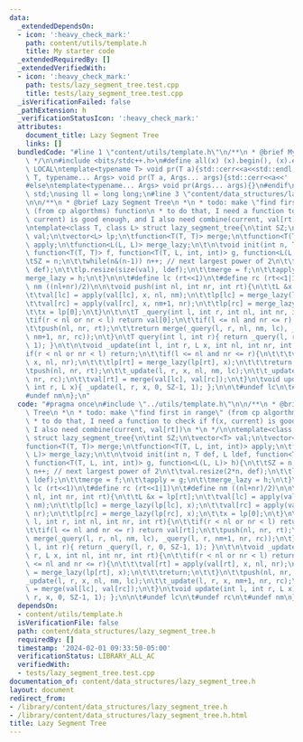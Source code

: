 ```yaml
---
data:
  _extendedDependsOn:
  - icon: ':heavy_check_mark:'
    path: content/utils/template.h
    title: My starter code
  _extendedRequiredBy: []
  _extendedVerifiedWith:
  - icon: ':heavy_check_mark:'
    path: tests/lazy_segment_tree.test.cpp
    title: tests/lazy_segment_tree.test.cpp
  _isVerificationFailed: false
  _pathExtension: h
  _verificationStatusIcon: ':heavy_check_mark:'
  attributes:
    document_title: Lazy Segment Tree
    links: []
  bundledCode: "#line 1 \"content/utils/template.h\"\n/**\n * @brief My starter code\n\
    \ */\n\n#include <bits/stdc++.h>\n#define all(x) (x).begin(), (x).end()\n\n#ifdef\
    \ LOCAL\ntemplate<typename T> void pr(T a){std::cerr<<a<<std::endl;}\ntemplate<typename\
    \ T, typename... Args> void pr(T a, Args... args){std::cerr<<a<<' ',pr(args...);}\n\
    #else\ntemplate<typename... Args> void pr(Args... args){}\n#endif\n\nusing namespace\
    \ std;\nusing ll = long long;\n#line 3 \"content/data_structures/lazy_segment_tree.h\"\
    \n\n/**\n * @brief Lazy Segment Tree\n *\n * todo: make \"find first in range\"\
    \ (from cp algorthms) function\n * to do that, I need a function to check if f(x,\
    \ current) is good enough, and I also need combine(current, val[rt])\n *\n */\n\
    \ntemplate<class T, class L> struct lazy_segment_tree{\n\tint SZ;\n\tvector<T>\
    \ val;\n\tvector<L> lp;\n\tfunction<T(T, T)> merge;\n\tfunction<T(T, L, int, int)>\
    \ apply;\n\tfunction<L(L, L)> merge_lazy;\n\t\n\tvoid init(int n, T def, L ldef,\
    \ function<T(T, T)> f, function<T(T, L, int, int)> g, function<L(L, L)> h){\n\t\
    \tSZ = n;\n\t\twhile(n&(n-1)) n++; // next largest power of 2\n\t\tval.resize(2*n,\
    \ def);\n\t\tlp.resize(size(val), ldef);\n\t\tmerge = f;\n\t\tapply = g;\n\t\t\
    merge_lazy = h;\n\t}\n\n\t#define lc (rt<<1)\n\t#define rc (rt<<1|1)\n\t#define\
    \ nm ((nl+nr)/2)\n\n\tvoid push(int nl, int nr, int rt){\n\t\tL &x = lp[rt];\n\
    \t\tval[lc] = apply(val[lc], x, nl, nm);\n\t\tlp[lc] = merge_lazy(lp[lc], x);\n\
    \t\tval[rc] = apply(val[rc], x, nm+1, nr);\n\t\tlp[rc] = merge_lazy(lp[rc], x);\n\
    \t\tx = lp[0];\n\t}\n\t\n\tT _query(int l, int r, int nl, int nr, int rt){\n\t\
    \tif(r < nl or nr < l) return val[0];\n\t\tif(l <= nl and nr <= r) return val[rt];\n\
    \t\tpush(nl, nr, rt);\n\t\treturn merge(_query(l, r, nl, nm, lc), _query(l, r,\
    \ nm+1, nr, rc));\n\t}\n\tT query(int l, int r){ return _query(l, r, 0, SZ-1,\
    \ 1); }\n\t\n\tvoid _update(int l, int r, L x, int nl, int nr, int rt){\n\t\t\
    if(r < nl or nr < l) return;\n\t\tif(l <= nl and nr <= r){\n\t\t\tval[rt] = apply(val[rt],\
    \ x, nl, nr);\n\t\t\tlp[rt] = merge_lazy(lp[rt], x);\n\t\t\treturn;\n\t\t}\n\t\
    \tpush(nl, nr, rt);\n\t\t_update(l, r, x, nl, nm, lc);\n\t\t_update(l, r, x, nm+1,\
    \ nr, rc);\n\t\tval[rt] = merge(val[lc], val[rc]);\n\t}\n\tvoid update(int l,\
    \ int r, L x){ _update(l, r, x, 0, SZ-1, 1); };\n\n\t#undef lc\n\t#undef rc\n\t\
    #undef nm\n};\n"
  code: "#pragma once\n#include \"../utils/template.h\"\n\n/**\n * @brief Lazy Segment\
    \ Tree\n *\n * todo: make \"find first in range\" (from cp algorthms) function\n\
    \ * to do that, I need a function to check if f(x, current) is good enough, and\
    \ I also need combine(current, val[rt])\n *\n */\n\ntemplate<class T, class L>\
    \ struct lazy_segment_tree{\n\tint SZ;\n\tvector<T> val;\n\tvector<L> lp;\n\t\
    function<T(T, T)> merge;\n\tfunction<T(T, L, int, int)> apply;\n\tfunction<L(L,\
    \ L)> merge_lazy;\n\t\n\tvoid init(int n, T def, L ldef, function<T(T, T)> f,\
    \ function<T(T, L, int, int)> g, function<L(L, L)> h){\n\t\tSZ = n;\n\t\twhile(n&(n-1))\
    \ n++; // next largest power of 2\n\t\tval.resize(2*n, def);\n\t\tlp.resize(size(val),\
    \ ldef);\n\t\tmerge = f;\n\t\tapply = g;\n\t\tmerge_lazy = h;\n\t}\n\n\t#define\
    \ lc (rt<<1)\n\t#define rc (rt<<1|1)\n\t#define nm ((nl+nr)/2)\n\n\tvoid push(int\
    \ nl, int nr, int rt){\n\t\tL &x = lp[rt];\n\t\tval[lc] = apply(val[lc], x, nl,\
    \ nm);\n\t\tlp[lc] = merge_lazy(lp[lc], x);\n\t\tval[rc] = apply(val[rc], x, nm+1,\
    \ nr);\n\t\tlp[rc] = merge_lazy(lp[rc], x);\n\t\tx = lp[0];\n\t}\n\t\n\tT _query(int\
    \ l, int r, int nl, int nr, int rt){\n\t\tif(r < nl or nr < l) return val[0];\n\
    \t\tif(l <= nl and nr <= r) return val[rt];\n\t\tpush(nl, nr, rt);\n\t\treturn\
    \ merge(_query(l, r, nl, nm, lc), _query(l, r, nm+1, nr, rc));\n\t}\n\tT query(int\
    \ l, int r){ return _query(l, r, 0, SZ-1, 1); }\n\t\n\tvoid _update(int l, int\
    \ r, L x, int nl, int nr, int rt){\n\t\tif(r < nl or nr < l) return;\n\t\tif(l\
    \ <= nl and nr <= r){\n\t\t\tval[rt] = apply(val[rt], x, nl, nr);\n\t\t\tlp[rt]\
    \ = merge_lazy(lp[rt], x);\n\t\t\treturn;\n\t\t}\n\t\tpush(nl, nr, rt);\n\t\t\
    _update(l, r, x, nl, nm, lc);\n\t\t_update(l, r, x, nm+1, nr, rc);\n\t\tval[rt]\
    \ = merge(val[lc], val[rc]);\n\t}\n\tvoid update(int l, int r, L x){ _update(l,\
    \ r, x, 0, SZ-1, 1); };\n\n\t#undef lc\n\t#undef rc\n\t#undef nm\n};\n"
  dependsOn:
  - content/utils/template.h
  isVerificationFile: false
  path: content/data_structures/lazy_segment_tree.h
  requiredBy: []
  timestamp: '2024-02-01 09:33:50-05:00'
  verificationStatus: LIBRARY_ALL_AC
  verifiedWith:
  - tests/lazy_segment_tree.test.cpp
documentation_of: content/data_structures/lazy_segment_tree.h
layout: document
redirect_from:
- /library/content/data_structures/lazy_segment_tree.h
- /library/content/data_structures/lazy_segment_tree.h.html
title: Lazy Segment Tree
---
```

